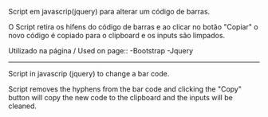Script em javascrip(jquery) para alterar um código de barras.

O Script retira os hifens do código de barras e ao clicar no botão "Copiar" o novo código é copiado para o clipboard e os inputs são limpados.


Utilizado na página / Used on page::
-Bootstrap
-Jquery



-----
Script in javascrip (jquery) to change a bar code.

Script removes the hyphens from the bar code and clicking the "Copy" button will copy the new code to the clipboard and the inputs will be cleaned.